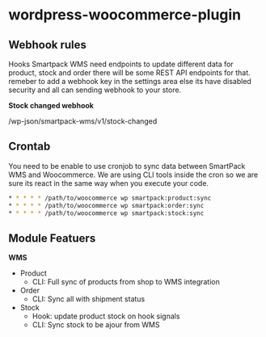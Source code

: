 # wordpress-woocommerce-plugin

## Webhook rules
Hooks Smartpack WMS need endpoints to update different data for product, stock and order there will be some REST API endpoints for that. remeber to add a webhook key in the settings area else its have disabled security and all can sending webhook to your store. 

**Stock changed webhook**

/wp-json/smartpack-wms/v1/stock-changed


## Crontab
You need to be enable to use cronjob to sync data between SmartPack WMS and Woocommerce. We are using CLI tools inside the cron so we are sure its react in the same way when you execute your code.

``` bash
* * * * * /path/to/woocommerce wp smartpack:product:sync
* * * * * /path/to/woocommerce wp smartpack:order:sync
* * * * * /path/to/woocommerce wp smartpack:stock:sync
```

## Module Featuers
**WMS**

- Product
  - CLI: Full sync of products from shop to WMS integration
- Order
  - CLI: Sync all with shipment status
- Stock
  - Hook: update product stock on hook signals
  - CLI: Sync stock to be ajour from WMS
